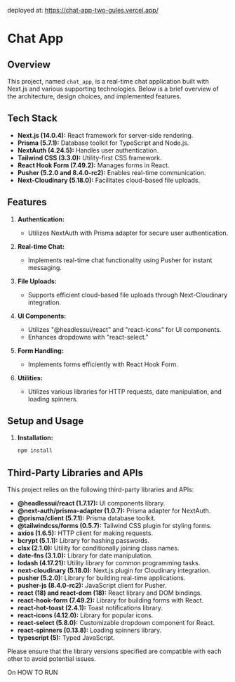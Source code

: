 deployed at: https://chat-app-two-gules.vercel.app/
# Chat App

## Overview

This project, named `chat_app`, is a real-time chat application built with Next.js and various supporting technologies. Below is a brief overview of the architecture, design choices, and implemented features.

## Tech Stack

- **Next.js (14.0.4):** React framework for server-side rendering.
- **Prisma (5.7.1):** Database toolkit for TypeScript and Node.js.
- **NextAuth (4.24.5):** Handles user authentication.
- **Tailwind CSS (3.3.0):** Utility-first CSS framework.
- **React Hook Form (7.49.2):** Manages forms in React.
- **Pusher (5.2.0 and 8.4.0-rc2):** Enables real-time communication.
- **Next-Cloudinary (5.18.0):** Facilitates cloud-based file uploads.

## Features

1. **Authentication:**
   - Utilizes NextAuth with Prisma adapter for secure user authentication.

2. **Real-time Chat:**
   - Implements real-time chat functionality using Pusher for instant messaging.

3. **File Uploads:**
   - Supports efficient cloud-based file uploads through Next-Cloudinary integration.

4. **UI Components:**
   - Utilizes "@headlessui/react" and "react-icons" for UI components.
   - Enhances dropdowns with "react-select."

5. **Form Handling:**
   - Implements forms efficiently with React Hook Form.

6. **Utilities:**
   - Utilizes various libraries for HTTP requests, date manipulation, and loading spinners.

## Setup and Usage

1. **Installation:**
   ```bash
   npm install
## Third-Party Libraries and APIs

This project relies on the following third-party libraries and APIs:

- **@headlessui/react (1.7.17):** UI components library.
- **@next-auth/prisma-adapter (1.0.7):** Prisma adapter for NextAuth.
- **@prisma/client (5.7.1):** Prisma database toolkit.
- **@tailwindcss/forms (0.5.7):** Tailwind CSS plugin for styling forms.
- **axios (1.6.5):** HTTP client for making requests.
- **bcrypt (5.1.1):** Library for hashing passwords.
- **clsx (2.1.0):** Utility for conditionally joining class names.
- **date-fns (3.1.0):** Library for date manipulation.
- **lodash (4.17.21):** Utility library for common programming tasks.
- **next-cloudinary (5.18.0):** Next.js plugin for Cloudinary integration.
- **pusher (5.2.0):** Library for building real-time applications.
- **pusher-js (8.4.0-rc2):** JavaScript client for Pusher.
- **react (18) and react-dom (18):** React library and DOM bindings.
- **react-hook-form (7.49.2):** Library for building forms with React.
- **react-hot-toast (2.4.1):** Toast notifications library.
- **react-icons (4.12.0):** Library for popular icons.
- **react-select (5.8.0):** Customizable dropdown component for React.
- **react-spinners (0.13.8):** Loading spinners library.
- **typescript (5):** Typed JavaScript.

Please ensure that the library versions specified are compatible with each other to avoid potential issues.

On HOW TO RUN
